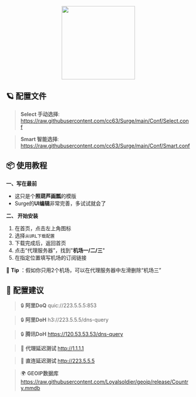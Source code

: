<div align="center">
 <img src="https://raw.githubusercontent.com/cc63/Surge/main/Module/Surge.png" width="200">
</div>

## 🪐 配置文件
> **Select 手动选择**:  https://raw.githubusercontent.com/cc63/Surge/main/Conf/Select.conf

> **Smart 智能选择**:  https://raw.githubusercontent.com/cc63/Surge/main/Conf/Smart.conf

## 📦 使用教程

**一、写在最前**

- 这只是个**照葫芦画瓢**的模版
- Surge的**UI编辑**非常完善，多试试就会了


**二、 开始安装**

1. 在首页，点击左上角图标
2. 选择`从URL下载配置`
3. 下载完成后，返回首页
4. 点击“代理服务器”，找到"**机场一/二/三**"
5. 在指定位置填写机场的订阅链接

🔔 **Tip** ：假如你只用2个机场，可以在代理服务器中左滑删除“机场三”

## 🧩 配置建议

>  🔒 **阿里DoQ** quic://223.5.5.5:853

>  🔒 **阿里DoH** h3://223.5.5.5/dns-query

> 🔒 **腾讯DoH** https://120.53.53.53/dns-query

>  🛜 **代理延迟测试** http://1.1.1.1

>  🛜 **直连延迟测试** http://223.5.5.5

>  🌍 **GEOIP数据库** https://raw.githubusercontent.com/Loyalsoldier/geoip/release/Country.mmdb
